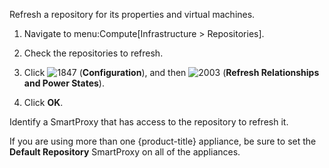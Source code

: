 Refresh a repository for its properties and virtual machines.

1.  Navigate to menu:Compute\[Infrastructure \> Repositories\].

2.  Check the repositories to refresh.

3.  Click ![1847](1847.png) (**Configuration**), and then
    ![2003](2003.png) (**Refresh Relationships and Power States**).

4.  Click **OK**.

Identify a SmartProxy that has access to the repository to refresh it.

<div class="note">

If you are using more than one {product-title} appliance, be sure to set
the **Default Repository** SmartProxy on all of the appliances.

</div>
